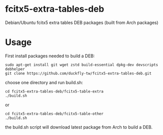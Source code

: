 # fcitx5-extra-tables-deb
Debian/Ubuntu fcitx5 extra tables DEB packages (built from Arch packages)

# Usage
First install packages needed to build a DEB:
```
sudo apt-get install git wget zstd build-essential dpkg-dev devscripts debhelper
git clone https://github.com/duckfly-tw/fcitx5-extra-tables-deb.git
```
choose one directory and run build.sh:
```
cd fcitx5-extra-tables-deb/fcitx5-table-extra
./build.sh
```
or
```
cd fcitx5-extra-tables-deb/fcitx5-table-other
./build.sh
```
the build.sh script will download latest package from Arch to build a DEB.
